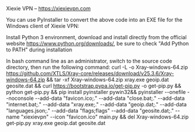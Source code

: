 Xiexie VPN – https://xiexievpn.com

You can use PyInstaller to convert the above code into an EXE file for the Windows client of Xiexie VPN:

Install Python 3 environment, download and install directly from the official website https://www.python.org/downloads/, be sure to check "Add Python to PATH" during installation

In bash command line as an administrator, switch to the source code directory, then run the following command: curl -L -o Xray-windows-64.zip https://github.com/XTLS/Xray-core/releases/download/v25.3.6/Xray-windows-64.zip && tar -xf Xray-windows-64.zip xray.exe geoip.dat geosite.dat && curl https://bootstrap.pypa.io/get-pip.py -o get-pip.py && python get-pip.py && pip install pyinstaller pywin32&& pyinstaller --onefile --noconsole --add-data "favicon.ico;." --add-data "close.bat;." --add-data "internet.bat;." --add-data "xray.exe;." --add-data "geoip.dat;." --add-data "languages.json;." --add-data "flags;flags" --add-data "geosite.dat;." --name "xiexievpn" --icon "favicon.ico" main.py && del Xray-windows-64.zip get-pip.py xray.exe geoip.dat geosite.dat
